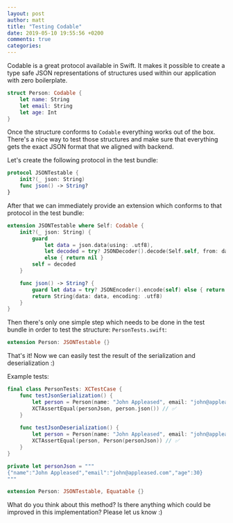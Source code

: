```yaml
---
layout: post
author: matt
title: "Testing Codable"
date: 2019-05-10 19:55:56 +0200
comments: true
categories: 
---
```


Codable is a great protocol available in Swift. It makes it possible to create a type safe JSON representations of structures used within our application with zero boilerplate.

```swift
struct Person: Codable {
    let name: String
    let email: String
    let age: Int
}
```

Once the structure conforms to `Codable` everything works out of the box. There's a nice way to test those structures and make sure that everything gets the exact JSON format that we aligned with backend.
<!--more-->

Let's create the following protocol in the test bundle:
```swift
protocol JSONTestable {
    init?(_ json: String)
    func json() -> String?
}
```

After that we can immediately provide an extension which conforms to that protocol in the test bundle:
```swift
extension JSONTestable where Self: Codable {
    init?(_ json: String) {
        guard
            let data = json.data(using: .utf8),
            let decoded = try? JSONDecoder().decode(Self.self, from: data)
            else { return nil }
        self = decoded
    }

    func json() -> String? {
        guard let data = try? JSONEncoder().encode(self) else { return nil }
        return String(data: data, encoding: .utf8)
    }
}
```

Then there's only one simple step which needs to be done in the test bundle in order to test the structure:
`PersonTests.swift`:
```swift
extension Person: JSONTestable {}
```

That's it! Now we can easily test the result of the serialization and deserialization :)

Example tests:
```swift
final class PersonTests: XCTestCase {
    func testJsonSerialization() {
        let person = Person(name: "John Appleased", email: "john@appleased.com", age: 30)
        XCTAssertEqual(personJson, person.json()) // ✅
    }
    
    func testJsonDeserialization() {
        let person = Person(name: "John Appleased", email: "john@appleased.com", age: 30)
        XCTAssertEqual(person, Person(personJson)) // ✅
    }
}

private let personJson = """
{"name":"John Appleased","email":"john@appleased.com","age":30}
"""

extension Person: JSONTestable, Equatable {}
```

What do you think about this method? Is there anything which could be improved in this implementation? Please let us know :)